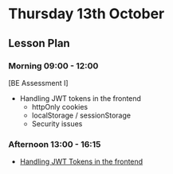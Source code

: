 # Thursday 13th October

## Lesson Plan

### Morning 09:00 - 12:00

[BE Assessment I]
+ Handling JWT tokens in the frontend
    + httpOnly cookies
    + localStorage / sessionStorage
    + Security issues

### Afternoon 13:00 - 16:15

+ [Handling JWT Tokens in the frontend](https://github.com/FrancoSpeziali/security-jwt-httpOnly)
